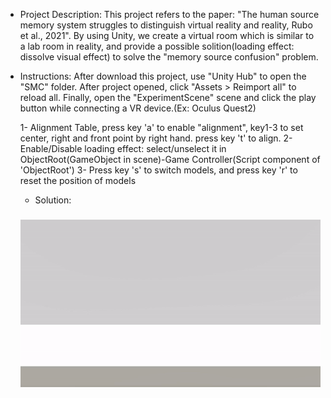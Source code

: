 - Project Description:
  This project refers to the paper: "The human source memory system struggles to distinguish virtual reality and reality, Rubo et al., 2021". By using Unity, we create a virtual room which is similar to a lab room in reality, and provide a possible solition(loading effect: dissolve visual effect) to solve the "memory source confusion" problem. 

  

- Instructions:
  After download this project, use "Unity Hub" to open the "SMC" folder.
  After project opened, click "Assets > Reimport all" to reload all. 
  Finally, open the "ExperimentScene" scene and click the play button while connecting a VR device.(Ex: Oculus Quest2)

  1- Alignment Table, press key 'a' to enable "alignment", key1-3 to set center, right and front point by right hand. press key 't' to align.
  2- Enable/Disable loading effect: select/unselect it in ObjectRoot(GameObject in scene)-Game Controller(Script component of 'ObjectRoot')
  3- Press key 's' to switch models, and press key 'r' to reset the position of models
  
  
  - Solution:
  ###
  ![Alt Text](loading_effect.gif)
